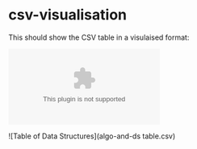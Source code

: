 # csv-visualisation

This should show the CSV table in a visulaised format:

![Table of Data Structures](table.csv)

![Table of Data Structures](algo-and-ds table.csv)
